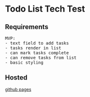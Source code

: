 # Todo List Tech Test

## Requirements
<pre>
MVP:
- text field to add tasks
- tasks render in list
- can mark tasks complete
- can remove tasks from list
- basic styling
</pre>

## Hosted
[github pages](http.carapaceonbear.github.io/todo-tech-test)


